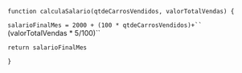```function calculaSalario(qtdeCarrosVendidos, valorTotalVendas) {```

```salarioFinalMes = 2000 + (100 * qtdeCarrosVendidos)+``
```(valorTotalVendas * 5/100)``

```return salarioFinalMes```

```}```

##### 